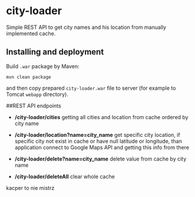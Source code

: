 # city-loader
Simple REST API to get city names and his location from manually implemented cache.

## Installing and deployment

Build `.war` package by Maven:

```
mvn clean package
```
and then copy prepared `city-loader.war` file to server (for example to Tomcat `webapp` directory).



##REST API endpoints

- **/city-loader/cities** getting all cities and location from cache ordered by city name

- **/city-loader/location?name=city_name** get specific city location, if specific city not exist in cache or have null latitude or longitude, than application connect to Google Maps API and getting this info from there 

- **/city-loader/delete?name=city_name** delete value from cache by city name

- **/city-loader/deleteAll** clear whole cache


kacper to nie mistrz
